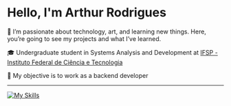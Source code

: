 <h1>Hello, I'm Arthur Rodrigues</h1>

<p>👤 I’m passionate about technology, art, and learning new things. Here, you’re going to see my projects and what I’ve learned.
<p>🎓 Undergraduate student in Systems Analysis and Development at <a href="https://www.ifsp.edu.br/%C2%A0">IFSP - Instituto Federal de Ciência e Tecnologia</a></p>
<p>🎯 My objective is to work as a backend developer</p>

<hr>

[![My Skills](https://skillicons.dev/icons?i=java,python,mysql)](https://skillicons.dev)


<!--
**arthbezerra/arthbezerra** is a ✨ _special_ ✨ repository because its `README.md` (this file) appears on your GitHub profile.

Here are some ideas to get you started:

- 🔭 I’m currently working on ...
- 🌱 I’m currently learning ...
- 👯 I’m looking to collaborate on ...
- 🤔 I’m looking for help with ...
- 💬 Ask me about ...
- 📫 How to reach me: ...
- 😄 Pronouns: ...
- ⚡ Fun fact: ...
-->
